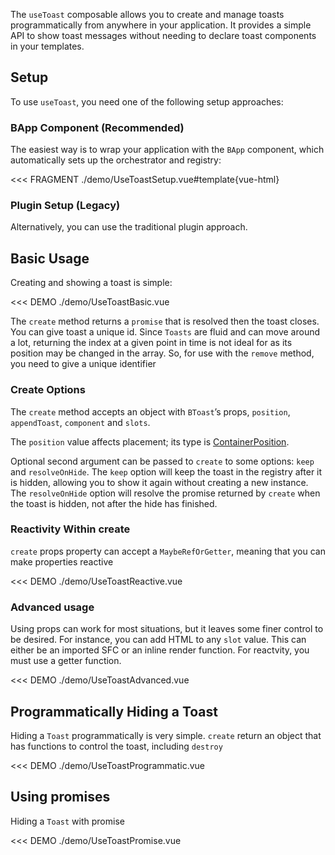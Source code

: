 <ComposableHeader path="useToast/index.ts" title="useToast" />

<div class="lead mb-5">

The `useToast` composable allows you to create and manage toasts programmatically from anywhere in your application. It provides a simple API to show toast messages without needing to declare toast components in your templates.

</div>

## Setup

To use `useToast`, you need one of the following setup approaches:

### BApp Component (Recommended)

The easiest way is to wrap your application with the `BApp` component, which automatically sets up the orchestrator and registry:

<<< FRAGMENT ./demo/UseToastSetup.vue#template{vue-html}

### Plugin Setup (Legacy)

Alternatively, you can use the traditional plugin approach.

<UsePluginAlert />

## Basic Usage

Creating and showing a toast is simple:

<<< DEMO ./demo/UseToastBasic.vue

The `create` method returns a `promise` that is resolved then the toast closes. You can give toast a unique id. Since `Toasts` are fluid and can move around a lot, returning the index at a given point in time is not ideal for as its position may be changed in the array. So, for use with the `remove` method, you need to give a unique identifier

### Create Options

The `create` method accepts an object with `BToast`’s props, `position`, `appendToast`, `component` and `slots`.

The `position` value affects placement; its type is [ContainerPosition](/docs/types#containerposition).

Optional second argument can be passed to `create` to some options: `keep` and `resolveOnHide`. The `keep` option will keep the toast in the registry after it is hidden, allowing you to show it again without creating a new instance. The `resolveOnHide` option will resolve the promise returned by `create` when the toast is hidden, not after the hide has finished.

### Reactivity Within create

`create` props property can accept a `MaybeRefOrGetter`, meaning that you can make properties reactive

<<< DEMO ./demo/UseToastReactive.vue

### Advanced usage

Using props can work for most situations, but it leaves some finer control to be desired. For instance, you can add HTML to any `slot` value. This can either be an imported SFC or an inline render function. For reactvity, you must use a getter function.

<<< DEMO ./demo/UseToastAdvanced.vue

## Programmatically Hiding a Toast

Hiding a `Toast` programmatically is very simple. `create` return an object that has functions to control the toast, including `destroy`

<<< DEMO ./demo/UseToastProgrammatic.vue

## Using promises

Hiding a `Toast` with promise

<<< DEMO ./demo/UseToastPromise.vue

<script setup lang="ts">
import ComposableHeader from './ComposableHeader.vue'
</script>
